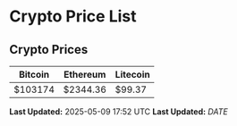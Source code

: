 # Crypto Price List

## Crypto Prices
| Bitcoin | Ethereum | Litecoin |
| ------- | -------- | -------- |
| $103174 | $2344.36 | $99.37 |
**Last Updated:** 2025-05-09 17:52 UTC
**Last Updated:** $DATE$
